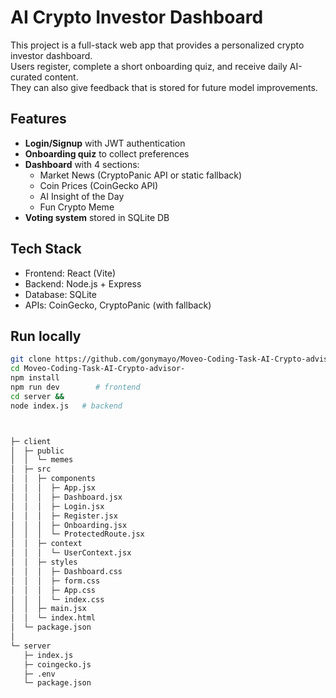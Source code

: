 # AI Crypto Investor Dashboard

This project is a full-stack web app that provides a personalized crypto investor dashboard.  
Users register, complete a short onboarding quiz, and receive daily AI-curated content.  
They can also give feedback that is stored for future model improvements.  

## Features
- **Login/Signup** with JWT authentication  
- **Onboarding quiz** to collect preferences  
- **Dashboard** with 4 sections:
  - Market News (CryptoPanic API or static fallback)
  - Coin Prices (CoinGecko API)
  - AI Insight of the Day
  - Fun Crypto Meme  
- **Voting system** stored in SQLite DB  

## Tech Stack
- Frontend: React (Vite)  
- Backend: Node.js + Express  
- Database: SQLite  
- APIs: CoinGecko, CryptoPanic (with fallback)  


## Run locally
```bash
git clone https://github.com/gonymayo/Moveo-Coding-Task-AI-Crypto-advisor-.git
cd Moveo-Coding-Task-AI-Crypto-advisor-
npm install
npm run dev        # frontend
cd server &&
node index.js   # backend



├─ client                    
│  ├─ public
│  │  └─ memes               
│  ├─ src
│  │  ├─ components         
│  │  │  ├─ App.jsx
│  │  │  ├─ Dashboard.jsx
│  │  │  ├─ Login.jsx
│  │  │  ├─ Register.jsx
│  │  │  ├─ Onboarding.jsx
│  │  │  └─ ProtectedRoute.jsx
│  │  ├─ context
│  │  │  └─ UserContext.jsx
│  │  ├─ styles       
│  │  │  ├─ Dashboard.css
│  │  │  ├─ form.css
│  │  │  ├─ App.css           
│  │  │  └─ index.css          
│  │  ├─ main.jsx
│  │  └─ index.html
│  └─ package.json
│
└─ server                  
   ├─ index.js                  
   ├─ coingecko.js            
   ├─ .env                     
   └─ package.json


   
   
                     



